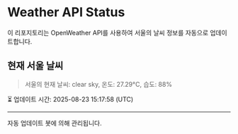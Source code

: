 
# Weather API Status

이 리포지토리는 OpenWeather API를 사용하여 서울의 날씨 정보를 자동으로 업데이트합니다.

## 현재 서울 날씨
> 서울의 현재 날씨: clear sky, 온도: 27.29°C, 습도: 88%

⏳ 업데이트 시간: 2025-08-23 15:17:58 (UTC)

---
자동 업데이트 봇에 의해 관리됩니다.
